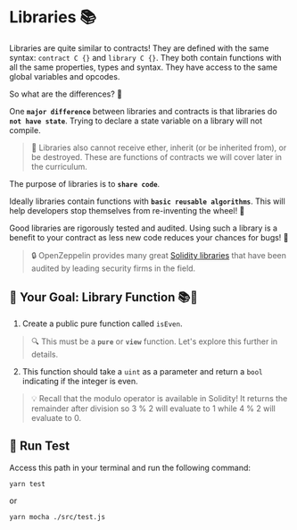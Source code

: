 # Libraries 📚

Libraries are quite similar to contracts! They are defined with the same syntax: `contract C {}` and `library C {}`. They both contain functions with all the same properties, types and syntax. They have access to the same global variables and opcodes.

So what are the differences? 🤔

One **`major difference`** between libraries and contracts is that libraries do **`not have state`**. Trying to declare a state variable on a library will not compile.

> 📖 Libraries also cannot receive ether, inherit (or be inherited from), or be destroyed. These are functions of contracts we will cover later in the curriculum.

The purpose of libraries is to **`share code`**.

Ideally libraries contain functions with **`basic reusable algorithms`**. This will help developers stop themselves from re-inventing the wheel! 🎡

Good libraries are rigorously tested and audited. Using such a library is a benefit to your contract as less new code reduces your chances for bugs! 🐛

> 🔒 OpenZeppelin provides many great [Solidity libraries](https://github.com/OpenZeppelin/openzeppelin-contracts) that have been audited by leading security firms in the field.

## 🏁 Your Goal: Library Function 📚🚀

1. Create a public pure function called `isEven`.

> 🔍 This must be a **`pure`** or **`view`** function. Let's explore this further in details.

2. This function should take a `uint` as a parameter and return a `bool` indicating if the integer is even.

> 💡 Recall that the modulo operator is available in Solidity! It returns the remainder after division so 3 % 2 will evaluate to 1 while 4 % 2 will evaluate to 0.

## 🧪 Run Test

Access this path in your terminal and run the following command:

```bash
yarn test
```

or

```bash
yarn mocha ./src/test.js
```

